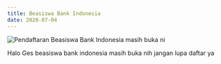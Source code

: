```yaml
---
title: Beasiswa Bank Indonesia
date: 2020-07-04
---
```


![](/uploads/genbi1.jpg "Pendaftaran Beasiswa Bank Indonesia masih buka ni")

Halo Ges beasiswa bank indonesia masih buka nih jangan lupa daftar ya

